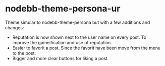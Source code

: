 nodebb-theme-persona-ur
====================
Theme simular to nodebb-theme-persona but with a few additions and changes: 
* Reputation is now shown next to the user name on every post. To improve the gameification and use of reputation. 
* Easier to favorit a post. Since the favorit have been move from the menu to the post. 
* Bigger and more clear buttons for liking a post. 
